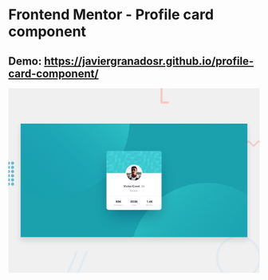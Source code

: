 # Frontend Mentor - Profile card component
## Demo: https://javiergranadosr.github.io/profile-card-component/

![Design preview for the Profile card component coding challenge](./design/desktop-preview.jpg)
